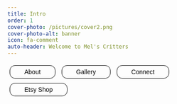 ```yaml
---
title: Intro
order: 1
cover-photo: /pictures/cover2.png
cover-photo-alt: banner
icon: fa-comment
auto-header: Welcome to Mel's Critters
---
```


<style>
.btn1 {
  border: 1px solid;
  background-color: transparent;
  border-radius: 12px;
  padding: 0 32px;
  font-size: 1em;
  margin: 5px 5px;
  transition-duration: 0s;
  line-height: 200%;
  font-weight: 100;
  font-family: 'Source Sans Pro', sans-serif;
}

.btn1:hover {
  background-color: rgba(231, 231, 231, .5);
  
}

@media screen and (min-width: 0px) and (max-width: 960px) {
  .mobile-nav2 { display: block; }  /* show it on small screens */
}

@media screen and (min-width: 961px) and (max-width: 4096px) {
  .mobile-nav2 { display: none; }   /* hide it elsewhere */
}

</style>

<div class="mobile-nav2">
<button href="#about" class="btn1 scrolly">About</button>
<button onclick="location.href='/gallery'" class="btn1">Gallery</button>
<button href="#connect" class="btn1 scrolly">Connect</button>
<button onclick="location.href='https://melscrittersshop.etsy.com'" class="btn1">Etsy Shop</button>
</div>

